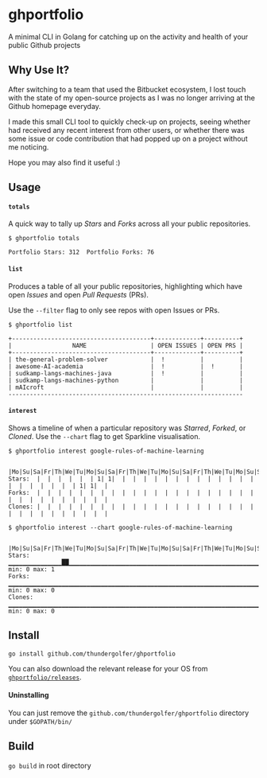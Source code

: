 # ghportfolio
A minimal CLI in Golang for catching up on the activity and health of your public Github projects

## Why Use It?

After switching to a team that used the Bitbucket ecosystem, I lost touch with the state of my open-source projects as I was no longer arriving at the Github homepage everyday.

I made this small CLI tool to quickly check-up on projects, seeing whether had received any recent interest from other users, or whether there was some issue or code contribution that had popped up on a project without me noticing.

Hope you may also find it useful :)

## Usage

#### `totals`

A quick way to tally up *Stars* and *Forks* across all your public repositories.

```
$ ghportfolio totals

Portfolio Stars: 312  Portfolio Forks: 76
```

#### `list`

Produces a table of all your public repositories, highlighting which have open *Issues* and open *Pull Requests* (PRs).

Use the `--filter` flag to only see repos with open Issues or PRs.

```
$ ghportfolio list

+---------------------------------------+-------------+----------+
|                 NAME                  | OPEN ISSUES | OPEN PRS |
+---------------------------------------+-------------+----------+
| the-general-problem-solver            |  !          |          |
| awesome-AI-academia                   |  !          |  !       |
| sudkamp-langs-machines-java           |  !          |          |
| sudkamp-langs-machines-python         |             |          |
| mAIcroft                              |             |          |
------------------------------------------------------------------
```

#### `interest`

Shows a timeline of when a particular repository was *Starred*, *Forked*, or *Cloned*. Use the `--chart` flag to get Sparkline visualisation.

```
$ ghportfolio interest google-rules-of-machine-learning

        |Mo|Su|Sa|Fr|Th|We|Tu|Mo|Su|Sa|Fr|Th|We|Tu|Mo|Su|Sa|Fr|Th|We|Tu|Mo|Su|Sa|Fr|Th|We|Tu|Mo|Su|
Stars:  |  |  |  |  |  | 1| 1|  |  |  |  |  |  |  |  |  |  |  |  |  |  |  |  |  |  |  |  | 1| 1|  |
Forks:  |  |  |  |  |  |  |  |  |  |  |  |  |  |  |  |  |  |  |  |  |  |  |  |  |  |  |  |  |  |  |
Clones: |  |  |  |  |  |  |  |  |  |  |  |  |  |  |  |  |  |  |  |  |  |  |  |  |  |  |  |  |  |  |
```

```
$ ghportfolio interest --chart google-rules-of-machine-learning

       |Mo|Su|Sa|Fr|Th|We|Tu|Mo|Su|Sa|Fr|Th|We|Tu|Mo|Su|Sa|Fr|Th|We|Tu|Mo|Su|Sa|Fr|Th|We|Tu|Mo|Su|
Stars:  ▁▁▁▁▁▁▁▁▁▁▁▁▁▁▁██▁▁▁▁▁▁▁▁▁▁▁▁▁▁▁▁▁▁▁▁▁▁▁▁▁▁▁▁▁▁▁▁▁▁▁▁▁▁▁▁▁▁▁▁▁▁▁▁▁▁▁▁▁▁▁▁▁▁▁▁██▁▁▁  min: 0 max: 1
Forks:  ▁▁▁▁▁▁▁▁▁▁▁▁▁▁▁▁▁▁▁▁▁▁▁▁▁▁▁▁▁▁▁▁▁▁▁▁▁▁▁▁▁▁▁▁▁▁▁▁▁▁▁▁▁▁▁▁▁▁▁▁▁▁▁▁▁▁▁▁▁▁▁▁▁▁▁▁▁▁▁▁▁▁▁▁▁▁▁▁▁▁  min: 0 max: 0
Clones: ▁▁▁▁▁▁▁▁▁▁▁▁▁▁▁▁▁▁▁▁▁▁▁▁▁▁▁▁▁▁▁▁▁▁▁▁▁▁▁▁▁▁▁▁▁▁▁▁▁▁▁▁▁▁▁▁▁▁▁▁▁▁▁▁▁▁▁▁▁▁▁▁▁▁▁▁▁▁▁▁▁▁▁▁▁▁▁▁▁▁  min: 0 max: 0
```

## Install

`go install github.com/thundergolfer/ghportfolio`

You can also download the relevant release for your OS from [`ghportfolio/releases`]( https://github.com/thundergolfer/ghportfolio/releases).

#### Uninstalling

You can just remove the `github.com/thundergolfer/ghportfolio` directory under `$GOPATH/bin/`

## Build

`go build` in root directory

